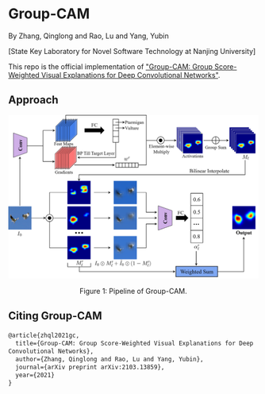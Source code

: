 # Group-CAM
By Zhang, Qinglong and Rao, Lu and Yang, Yubin

[State Key Laboratory for Novel Software Technology at Nanjing University]

This repo is the official implementation of ["Group-CAM: Group Score-Weighted Visual Explanations for Deep Convolutional Networks"](https://arxiv.org/pdf/2103.13859v2.pdf).

## Approach
<div align="center">
  <img src="https://github.com/wofmanaf/Group-CAM/blob/master/figure/fig_1.png">
</div>
<p align="center">
  Figure 1: Pipeline of Group-CAM.
</p>


## Citing Group-CAM

```
@article{zhql2021gc,
  title={Group-CAM: Group Score-Weighted Visual Explanations for Deep Convolutional Networks},
  author={Zhang, Qinglong and Rao, Lu and Yang, Yubin},
  journal={arXiv preprint arXiv:2103.13859},
  year={2021}
}
```
